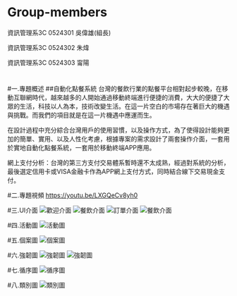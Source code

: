 # Group-members

資訊管理系3C 0524301 吳偉雄(組長)

資訊管理系3C 0524302 朱煒

資訊管理系3C 0524303 甯陽

#
#一.專題概述
##自動化點餐系統
台灣的餐飲行業的點餐平台相對起步較晚，在移動互聯網時代，越來越多的人開始通過移動終端進行便捷的消費，大大的便捷了大眾的生活，科技以人為本，技術改變生活。在這一片空白的市場存在著巨大的機遇與挑戰。而我們的項目就是在這一片機遇中應運而生。

在設計過程中充分綜合台灣用戶的使用習慣，以及操作方式，為了使得設計能夠更加的簡單、實用、以及人性化考慮，根據專案的需求設計了兩套操作介面，一套用於實地自動化點餐系統，一套用於移動終端APP應用。

網上支付分析：台灣的第三方支付交易體系暫時還不太成熟，經過對系統的分析，最後選定信用卡或VISA金融卡作為APP網上支付方式，同時結合線下交易現金支付。

#二.專題視頻
 https://youtu.be/LXGQeCv8yh0 
 
#三.UI介面 
![歡迎介面](01.歡迎介面.png)
![餐飲介面](02.餐飲介面.png)
![訂單介面](03.訂單介面.png)
![餐飲介面](04.付款介面.png)

#四.活動圖
![活動圖](活動圖2.jpg)

#五.個案圖
![個案圖](useCase.jpg)

#六.強韌圖
![強韌圖](強韌圖(1).jpg)
![強韌圖](強韌圖(2).JPG)

#七.循序圖
![循序圖](循序圖.JPG)

#八.類別圖
![類別圖](類別圖(1).JPG)
